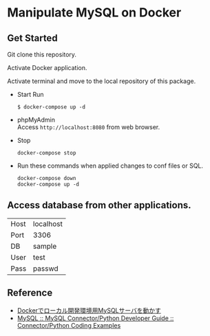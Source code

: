 # Manipulate MySQL on Docker

## Get Started
Git clone this repository.

Activate Docker application.

Activate terminal and move to the local repository of this package.

- Start
  Run
  ```
  $ docker-compose up -d
  ```
- phpMyAdmin  
  Access `http://localhost:8080` from web browser.

- Stop
  ```
  docker-compose stop
  ```

- Run these commands when applied changes to conf files or SQL.
  ```
  docker-compose down
  docker-compose up -d
  ```

## Access database from other applications.

 |||
 |:---|:---|
 |Host|localhost|
 |Port|3306|
 |DB|sample|
 |User|test|
 |Pass|passwd|

## Reference
* [Dockerでローカル開発環境用MySQLサーバを動かす](https://qiita.com/rkunihiro/items/ea5d9d9274e30d4880c2)
* [MySQL :: MySQL Connector/Python Developer Guide :: Connector/Python Coding Examples](https://dev.mysql.com/doc/connector-python/en/connector-python-examples.html)